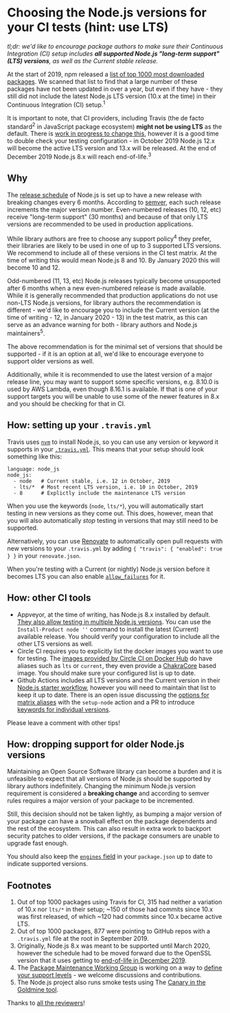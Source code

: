 # Choosing the Node.js versions for your CI tests (hint: use LTS)

_tl;dr: we'd like to encourage package authors to make sure their Continuous Integration (CI) setup includes **all supported Node.js "long-term support" (LTS) versions**, as well as the Current stable release._

At the start of 2019, npm released a [list of top 1000 most downloaded packages](https://docs.google.com/spreadsheets/d/1lZDNYsLntwD2q9XaTw-XLuG0VpHH6cOV-Uoa7Y1aTSM/edit#gid=1745448509). We scanned that list to find that a large number of these packages have not been updated in over a year, but even if they have - they still did not include the latest Node.js LTS version (10.x at the time) in their Continuous Integration (CI) setup.<sup>1</sup>

It is important to note, that CI providers, including Travis (the de facto standard<sup>2</sup> in JavaScript package ecosystem) **might not be using LTS** as the default. There is [work in progress to change this](https://github.com/travis-ci/travis-build/pull/1747), however it is a good time to double check your testing configuration - in October 2019 Node.js 12.x will become the active LTS version and 13.x will be released. At the end of December 2019 Node.js 8.x will reach end-of-life.<sup>3</sup>

## Why

The [release schedule](https://nodejs.org/en/about/releases/) of Node.js is set up to have a new release with breaking changes every 6 months. According to [semver](https://semver.org), each such release increments the major version number. Even-numbered releases (10, 12, etc) receive "long-term support" (30 months) and because of that only LTS versions are recommended to be used in production applications.

While library authors are free to choose any support policy<sup>4</sup> they prefer, their libraries are likely to be used in one of up to 3 supported LTS versions. We recommend to include all of these versions in the CI test matrix. At the time of writing this would mean Node.js 8 and 10. By January 2020 this will become 10 and 12.

Odd-numbered (11, 13, etc) Node.js releases typically become unsupported after 6 months when a new even-numbered release is made available. While it is generally recommended that production applications do not use non-LTS Node.js versions, for library authors the recommendation is different - we'd like to encourage you to include the Current version (at the time of writing - 12, in January 2020 - 13) in the test matrix, as this can serve as an advance warning for both - library authors and Node.js maintainers<sup>5</sup>.

The above recommendation is for the minimal set of versions that should be supported - if it is an option at all, we'd like to encourage everyone to support older versions as well.

Additionally, while it is recommended to use the latest version of a major release line, you may want to support some specific versions, e.g. 8.10.0 is used by AWS Lambda, even though 8.16.1 is available. If that is one of your support targets you will be unable to use some of the newer features in 8.x and you should be checking for that in CI.

## How: setting up your `.travis.yml`

Travis uses [`nvm`](https://github.com/nvm-sh/nvm) to install Node.js, so you can use any version or keyword it supports in your [`.travis.yml`](https://docs.travis-ci.com/user/languages/javascript-with-nodejs/#specifying-nodejs-versions). This means that your setup should look something like this:

```
language: node_js
node_js:
  - node   # Current stable, i.e. 12 in October, 2019
  - lts/*  # Most recent LTS version, i.e. 10 in October, 2019
  - 8      # Explictly include the maintenance LTS version
``` 

When you use the keywords (`node`, `lts/*`), you will automatically start testing in new versions as they come out. This does, however, mean that you will also automatically _stop_ testing in versions that may still need to be supported.

Alternatively, you can use [Renovate](https://docs.renovatebot.com/node/) to automatically open pull requests with new versions to your `.travis.yml` by adding `{ "travis": { "enabled": true } }` in your `renovate.json`.

When you're testing with a Current (or nightly) Node.js version before it becomes LTS you can also enable [`allow_failures`](https://docs.travis-ci.com/user/build-matrix/#rows-that-are-allowed-to-fail) for it.

## How: other CI tools

- Appveyor, at the time of writing, has Node.js 8.x installed by default. [They also allow testing in multiple Node.js versions](https://www.appveyor.com/docs/lang/nodejs-iojs/). You can use the `Install-Product node ''` command to install the latest (Current) available release. You should verify your configuration to include all the other LTS versions as well.
- Circle CI requires you to explicitly list the docker images you want to use for testing. The [images provided by Circle CI on Docker Hub](https://hub.docker.com/r/circleci/node/tags) do have aliases such as `lts` or `current`, they even provide a [ChakraCore](https://github.com/nodejs/node-chakracore) based image. You should make sure your configured list is up to date.
- Github Actions includes all LTS versions and the Current version in their [Node.js starter workflow](https://github.com/actions/starter-workflows/blob/master/ci/node.js.yml), however you will need to maintain that list to keep it up to date. There is an open issue discussing the [options for matrix aliases](https://github.com/actions/setup-node/issues/26) with the `setup-node` action and a PR to introduce [keywords for individual versions](https://github.com/actions/setup-node/pull/58).

Please leave a comment with other tips!

## How: dropping support for older Node.js versions

Maintaining an Open Source Software library can become a burden and it is unfeasible to expect that all versions of Node.js should be supported by library authors indefinitely. Changing the minimum Node.js version requirement is considered a **breaking change** and according to semver rules requires a major version of your package to be incremented.

Still, this decision should not be taken lightly, as bumping a major version of your package can have a snowball effect on the package dependents and the rest of the ecosystem. This can also result in extra work to backport security patches to older versions, if the package consumers are unable to upgrade fast enough.

You should also keep the [`engines` field](https://docs.npmjs.com/files/package.json#engines) in your `package.json` up to date to indicate supported versions.

## Footnotes

1. Out of top 1000 packages using Travis for CI, 315 had neither a variation of 10.x nor `lts/*` in their setup; ~150 of those had commits since 10.x was first released, of which ~120 had commits since 10.x became active LTS.
2. Out of top 1000 packages, 877 were pointing to GitHub repos with a `.travis.yml` file at the root in September 2019.
3. Originally, Node.js 8.x was meant to be supported until March 2020, however the schedule had to be moved forward due to the OpenSSL version that it uses getting to [end-of-life in December 2019](https://developer.ibm.com/blogs/openssl-111-has-landed-in-nodejs-master-and-why-its-important-for-nodejs-lts-releases/).
4. The [Package Maintenance Working Group](https://github.com/nodejs/package-maintenance/) is working on a way to [define your support levels](https://github.com/nodejs/package-maintenance/blob/master/docs/drafts/PACKAGE-SUPPORT.md) - we welcome discussions and contributions.
5. The Node.js project also runs smoke tests using The [Canary in the Goldmine tool](https://github.com/nodejs/citgm).

Thanks to [all the reviewers](https://github.com/nodejs/package-maintenance/pull/260)!
